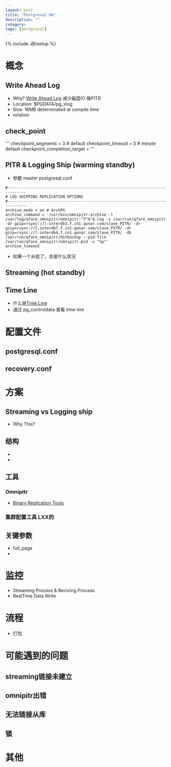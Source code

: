 ```yaml
---
layout: post
title: "Postgresql HA"
description: ""
category: 
tags: [postgresql]
---
```

{% include JB/setup %}

# 概念

## Write Ahead Log
* Why? [Write Ahead Log]
    减少磁盘IO
    做PITR
* Location: $PGDATA/pg_xlog
* Size: 16MB determinated at compile time
* rotation

## check_point
'''
checkpoint_segments = 3 # default
checkpoint_timeout = 5 # minute default
checkpoint_completion_target = 
'''

## PITR & Logging Ship (warming standby)
* 参数 master postgresql.conf
```
#------------------------------------------------------------------------------
# LOG SHIPPING REPLICATION OPTIONS
#------------------------------------------------------------------------------
archive_mode = on # ArchPG
archive_command = '/usr/bin/omnipitr-archive -l /var/log/qfare_omnipitr/omnipitr-^Y^m^d.log -s /var/run/qfare_omnipitr
-dr gzip=rsync://l-interdb3.f.cn1.qunar.com/slave_PITR/ -dr gzip=rsync://l-interdb7.f.cn1.qunar.com/slave_PITR/ -dr gzip=rsync://l-interdb4.f.cn1.qunar.com/slave_PITR/ -db /var/run/qfare_omnipitr/dstbackup --pid-file /var/run/qfare_omnipitr/omnipitr.pid -v "%p"'
archive_timeout
```
* 如果一个从挂了，会是什么状况

## Streaming (hot standby)

## Time Line
* 什么是[Time Line]
* 通过 pg_controldata 查看 time line



# 配置文件
## postgresql.conf
## recovery.conf

# 方案

## Streaming vs Logging ship
* Why This?

## 结构
* 
* 


## 工具

###  Omnipitr

* [Binary Replication Tools]

### 集群配置工具 LXX的


## 关键参数

* full_page
* 



# 监控
* Streaming Process & Reciving Process
* RealTime Data Write



# 流程
* 打包

# 可能遇到的问题

## streaming链接未建立

## omnipitr出错

## 无法链接从库

## 锁

# 其他



[Binary Replication Tools]: http://wiki.postgresql.org/wiki/Binary_Replication_Tools
[Binary Replication Tutorial]: http://wiki.postgresql.org/wiki/Binary_Replication_Tutorial
[Time Line]: http://www.postgresql.org/docs/9.2/static/continuous-archiving.html
[Write Ahead Log]: http://www.postgresql.org/docs/9.2/static/wal-intro.html
